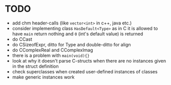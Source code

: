 # TODO

- add chm header-calls (like `vector<int>` in c++, java etc.)
- consider implementing class `HasDefault<Type>` as in C it is allowed to have `main` return nothing and `0` (int's default value) is returned
- do CCast
- do CSizeofExpr, ditto for Type and double-ditto for align
- do CComplexReal and CComplexImag
- there is a problem with `main(void){}`
- look at why it doesn't parse C-structs when there are no instances given in the struct definition
- check superclasses when created user-defined instances of classes
- make generic instances work

